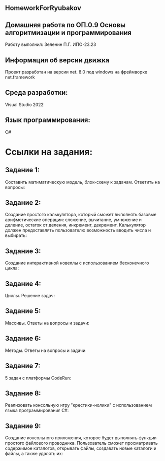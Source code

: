 ## HomeworkForRyubakov

## Домашняя работа по ОП.0.9 Основы алгоритмизации и программирования
Работу выполнил: Зеленин П.Г. ИПО-23.23
## Информация об версии движка
Проект разработан на версии net. 8.0 под windows на фреймворке net.framework
## Среда разработки: 
Visual Studio 2022
## Язык программирования:
С#

# Ссылки на задания:

## Задание 1:
Составить матиматическую модель, блок-схему к задачам. Ответить на вопросы:

## Задание 2:
Cоздание простого калькулятора, который сможет выполнять базовые арифметические операции: сложение, вычитание, умножение и деление, остаток от деления, инкремент, декремент. Калькулятор должен предоставлять пользователю возможность вводить числа и выбирать:

## Задание 3:
Создание интерактивной новеллы с использованием бесконечного цикла:

## Задание 4:
Циклы. Решение задач:

## Задание 5:
Массивы. Ответы на вопросы и задачи:

## Задание 6:
Методы. Ответы на вопросы и задачи:

## Задание 7:
5 задач с платформы CodeRun:

## Задание 8:
Реализовать консольную игру "крестики-нолики" с использованием языка программирования C#:

## Задание 9:
Создание консольного приложения, которое будет выполнять функции простого файлового проводника. Пользователь сможет просматривать содержимое каталогов, открывать файлы, создавать новые каталоги и файлы, а также удалять их:
